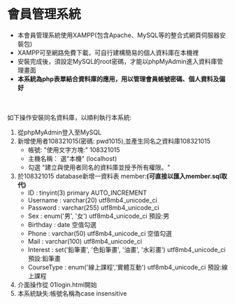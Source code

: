 # 會員管理系統
<ul>
  <li>本會員管理系統使用XAMPP(包含Apache、MySQL等的整合式網頁伺服器安裝包)</li>
  <li>XAMPP可至網路免費下載，可自行建構簡易的個人資料庫在本機裡</li>
  <li>安裝完成後，須設定MySQL的root密碼，才能以phpMyAdmin進入資料庫管理畫面</li>
  <li><b>本系統為php表單結合資料庫的應用，用以管理會員帳號密碼、個人資料及偏好</b></li>
</ul>
</br></br>
如下操作安裝同名資料庫，以順利執行本系統:
<ol>
  <li>從phpMyAdmin登入至MySQL</li>
  <li>新增使用者108321015(密碼: pwd1015),並產生同名之資料庫108321015
    <ul>
      <li>帳號: "使用文字方塊:" 108321015</li>
      <li>主機名稱： 選"本機" (localhost)</li>
      <li>勾選 "建立與使用者同名的資料庫並授予所有權限。"</li>
    </ul>
  </li>
  <li>於108321015 database新增一資料表 member:<b>(可直接以匯入member.sql取代)</b>
    <ul>
        <li>ID : tinyint(3) primary AUTO_INCREMENT</li>
        <li>Username : varchar(20) utf8mb4_unicode_ci</li>
        <li>Password : varchar(255) utf8mb4_unicode_ci</li>
        <li>Sex : enum('男', '女') utf8mb4_unicode_ci 預設:男</li>
        <li>Birthday : date 空值勾選</li>
        <li>Phone : varchar(50) utf8mb4_unicode_ci 空值勾選</li>
        <li>Mail : varchar(100) utf8mb4_unicode_ci </li>
        <li>Interest : set('鉛筆畫', '色鉛筆畫', '油畫', '水彩畫') utf8mb4_unicode_ci 預設:鉛筆畫</li>
        <li>CourseType : enum('線上課程','實體互動') utf8mb4_unicode_ci 預設:線上課程</li>
      </ul>
  </li>
  <li>介面操作從 01login.html開始</li>
  <li>本系統缺失:帳號名稱為case insensitive</li>
</ol>
